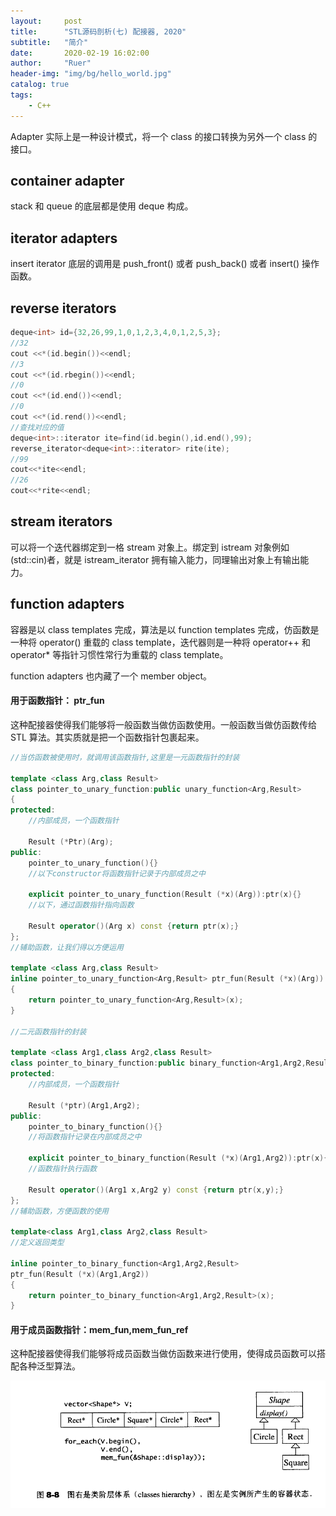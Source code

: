 ```yaml
---
layout:     post
title:      "STL源码剖析(七) 配接器, 2020"
subtitle:   "简介"
date:       2020-02-19 16:02:00
author:     "Ruer"
header-img: "img/bg/hello_world.jpg"
catalog: true
tags:
    - C++
---
```


Adapter 实际上是一种设计模式，将一个 class 的接口转换为另外一个 class 的接口。

## container adapter

stack 和 queue 的底层都是使用 deque 构成。

## iterator adapters

insert iterator 底层的调用是 push_front() 或者 push_back() 或者 insert() 操作函数。

## reverse iterators

```C++
deque<int> id={32,26,99,1,0,1,2,3,4,0,1,2,5,3};
//32
cout <<*(id.begin())<<endl;
//3
cout <<*(id.rbegin())<<endl;
//0
cout <<*(id.end())<<endl;
//0
cout <<*(id.rend())<<endl;
//查找对应的值
deque<int>::iterator ite=find(id.begin(),id.end(),99);
reverse_iterator<deque<int>::iterator> rite(ite);
//99
cout<<*ite<<endl;
//26
cout<<*rite<<endl;
```

## stream iterators

可以将一个迭代器绑定到一格 stream 对象上。绑定到 istream 对象例如(std::cin)者，就是 istream_iterator 拥有输入能力，同理输出对象上有输出能力。

## function adapters

容器是以 class templates 完成，算法是以 function templates 完成，仿函数是一种将 operator() 重载的 class template，迭代器则是一种将 operator++ 和 operator* 等指针习惯性常行为重载的 class template。

function adapters 也内藏了一个 member object。

#### 用于函数指针： ptr_fun

这种配接器使得我们能够将一般函数当做仿函数使用。一般函数当做仿函数传给 STL 算法。其实质就是把一个函数指针包裹起来。

```C++
//当仿函数被使用时，就调用该函数指针,这里是一元函数指针的封装

template <class Arg,class Result>
class pointer_to_unary_function:public unary_function<Arg,Result>
{
protected:
    //内部成员，一个函数指针

    Result (*Ptr)(Arg);
public:
    pointer_to_unary_function(){}
    //以下constructor将函数指针记录于内部成员之中

    explicit pointer_to_unary_function(Result (*x)(Arg)):ptr(x){}
    //以下，通过函数指针指向函数

    Result operator()(Arg x) const {return ptr(x);}
};
//辅助函数，让我们得以方便运用

template <class Arg,class Result>
inline pointer_to_unary_function<Arg,Result> ptr_fun(Result (*x)(Arg))
{
    return pointer_to_unary_function<Arg,Result>(x);
}

//二元函数指针的封装

template <class Arg1,class Arg2,class Result>
class pointer_to_binary_function:public binary_function<Arg1,Arg2,Result>{
protected:
    //内部成员，一个函数指针

    Result (*ptr)(Arg1,Arg2);
public:
    pointer_to_binary_function(){}
    //将函数指针记录在内部成员之中

    explicit pointer_to_binary_function(Result (*x)(Arg1,Arg2)):ptr(x){}
    //函数指针执行函数

    Result operator()(Arg1 x,Arg2 y) const {return ptr(x,y);}
};
//辅助函数，方便函数的使用

template<class Arg1,class Arg2,class Result>
//定义返回类型

inline pointer_to_binary_function<Arg1,Arg2,Result>
ptr_fun(Result (*x)(Arg1,Arg2))
{
    return pointer_to_binary_function<Arg1,Arg2,Result>(x);
}
```

#### 用于成员函数指针：mem_fun,mem_fun_ref

这种配接器使得我们能够将成员函数当做仿函数来进行使用，使得成员函数可以搭配各种泛型算法。

![1](/img/C++/STL/类阶层体系和容器状态.png)
